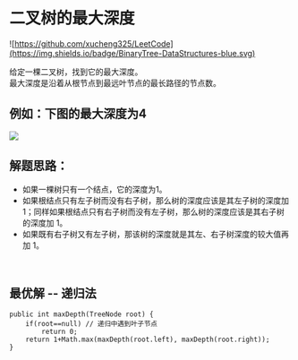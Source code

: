 # 二叉树的最大深度
![https://github.com/xucheng325/LeetCode](https://img.shields.io/badge/BinaryTree-DataStructures-blue.svg)<br/>

给定一棵二叉树，找到它的最大深度。<br/>
最大深度是沿着从根节点到最远叶节点的最长路径的节点数。<br/>

## 例如：下图的最大深度为4
![](https://i.imgur.com/NfYOgCM.png)
<br/>

## 解题思路：
- 如果一棵树只有一个结点，它的深度为1。
- 如果根结点只有左子树而没有右子树，那么树的深度应该是其左子树的深度加 1；同样如果根结点只有右子树而没有左子树，那么树的深度应该是其右子树的深度加 1。
- 如果既有右子树又有左子树，那该树的深度就是其左、右子树深度的较大值再加 1。
<br/>


## 最优解 -- 递归法
	public int maxDepth(TreeNode root) {
	    if(root==null) // 递归中遇到叶子节点
	        return 0;
	    return 1+Math.max(maxDepth(root.left), maxDepth(root.right));
	}